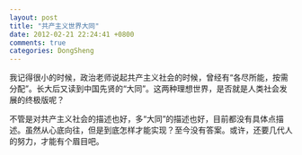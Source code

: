 ```yaml
---
layout: post
title: "共产主义世界大同"
date: 2012-02-21 22:24:41 +0800
comments: true
categories: DongSheng
---
```


我记得很小的时候，政治老师说起共产主义社会的时候，曾经有“各尽所能，按需分配”。长大后又读到中国先贤的“大同”。这两种理想世界，是否就是人类社会发展的终极版呢？

不管是对共产主义社会的描述也好，多“大同”的描述也好，目前都没有具体点描述。虽然从心底向往，但是到底怎样才能实现？至今没有答案。或许，还要几代人的努力，才能有个眉目吧。